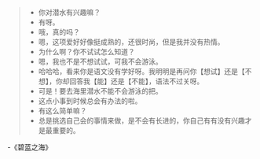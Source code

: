 
> - 你对潜水有兴趣嘛？
> - 有呀。
> - 哦，真的吗？
> - 嗯，这项爱好好像挺成熟的，还很时尚，但是我并没有热情。
> - 为什么啊？你不试试怎么知道？
> - 嗯，我也不是不想试试，可我不会游泳。
> - 哈哈哈，看来你是语文没有学好呀。我明明是再问你【想试】还是【不想】，你却回答我【能】还是【不能】，语法不过关呀。
> - 可是！要去海里潜水不能不会游泳的把。
> - 这点小事到时候总会有办法的啦。
> - 有这么简单嘛？
> - 总是挑选自己会的事情来做，是不会有长进的，你自己有有没有兴趣才是最重要的。

-《碧蓝之海》
